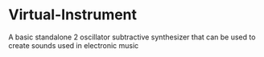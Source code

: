 # Virtual-Instrument
A basic standalone 2 oscillator subtractive synthesizer that can be used to create sounds used in electronic music

